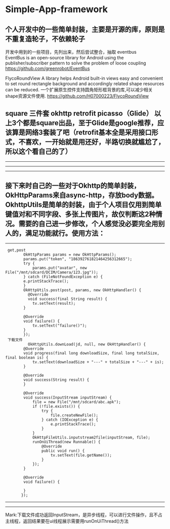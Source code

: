 # Simple-App-framework
个人开发中的一些简单封装，主要是开源的库，原则是不重复造轮子，不依赖轮子
-------------------------------------------------------------------------------------
开发中用到的一些项目，先列出来，然后尝试整合，抽取
eventbus         
EventBus is an open-source library for Android using the publisher/subscriber pattern to solve the problem of loose coupling             https://github.com/greenrobot/EventBus

FlycoRoundView
A library helps Android built-in views easy and convenient to set round rectangle background and accordingly related shape resources can be reduced. 一个扩展原生控件支持圆角矩形框背景的库,可以减少相关shape资源文件使用.
https://github.com/H07000223/FlycoRoundView

square 三件套    okhttp   retrofit   picasso（Glide）
以上3个都是square出品，至于Glide是google推荐，应该算是网络3套装了吧（retrofit基本全是采用接口形式，不喜欢，一开始就是用还好，半路切换就尴尬了，所以这个看自己的了）
-------------------------------------------------------------------------------------------------------------------------------------
-------------------------------------------------------------------------------------------------------------------------------------
-------------------------------------------------------------------------------------------------------------------------------------
-------------------------------------------------------------------------------------------------------------------------------------
接下来时自己的一些对于Okhttp的简单封装，OkHttpParams来自async-http，存放body数据。OkhttpUtils是简单的封装，由于个人项目仅用到简单键值对和不同字段、多张上传图片，故仅判断这2种情况。需要的自己进一步修改，个人感觉没必要完全用别人的，满足功能就行。使用方法：
-------------------------------------------------------------------------------------------------------------------------------------
-------------------------------------------------------------------------------------------------------------------------------------

     get,post
            OkHttpParams params = new OkHttpParams();
            params.put("token", "186392761821464256312665");
            try {
                params.put("avatar", new File("/mnt/sdcard/DCIM/Camera/123.jpg"));
            } catch (FileNotFoundException e) {
            e.printStackTrace();
            }
            OkHttpUtils.post(post, params, new OkHttpHandler() {
              @Override
              void success(final String result) {
                tv.setText(result);
            }

            @Override
            void failure() {
                tv.setText("failure()");
            }
            });
     下载文件
              OkHttpUtils.downLoad(jd, null, new OkHttpHandler() {
            @Override
            void progress(final long downloadSize, final long totalSize, final boolean is) {
                tv.setText(downloadSize + "---" + totalSize + "---" + is);
            }

            @Override
            void success(String result) {
            }

            @Override
            void success(InputStream inputStream) {
                file = new File("/mnt/sdcard/abc.apk");
                if (!file.exists()) {
                    try {
                        file.createNewFile();
                    } catch (IOException e) {
                        e.printStackTrace();
                    }
                }
                OkHttpFileUtils.inputstream2file(inputStream, file);
                runOnUiThread(new Runnable() {
                    @Override
                    public void run() {
                        tv.setText(file.getName());
                    }
                });
            }

            @Override
            void failure() {

            }
           });
-------------------------------------------------------------------------------------------------------------------------------------
-------------------------------------------------------------------------------------------------------------------------------------
Mark:下载文件成功返回InputStream，是异步线程，可以进行文件操作，且不占主线程，返回结果要在ui线程展示需要用runOnUiThread()方法
